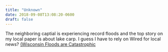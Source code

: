 ```yaml
---
title: "Unknown"
date: 2018-09-08T13:08:20-0600
draft: false
---
```


The neighboring captial is experiencing record floods and the top story on my local paper is about lake carp. I guess I have to rely on Wired for local news? [(Wisconsin Floods are Catastrophic](https://www.wired.com/story/wisconsins-floods-are-catastrophic-and-only-getting-worse/)
